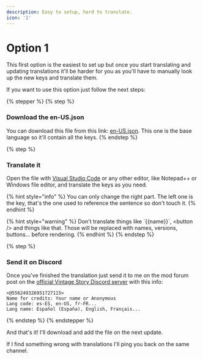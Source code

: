 ```yaml
---
description: Easy to setup, hard to translate.
icon: '1'
---
```


# Option 1

This first option is the easiest to set up but once you start translating and updating translations it'll be harder for you as you'll have to manually look up the new keys and translate them.

If you want to use this option just follow the next steps:

{% stepper %}
{% step %}
### **Download the en-US.json**

You can download this file from this link: [en-US.json](../../../src/renderer/src/locales/en-US.json). This one is the base language so it'll contain all the keys.
{% endstep %}

{% step %}
### **Translate it**

Open the file with [Visual Studio Code](https://code.visualstudio.com/) or any other editor, like Notepad++ or Windows file editor, and translate the keys as you need.

{% hint style="info" %}
You can only change the right part. The left one is the key, that's the one used to reference the sentence so don't touch it.
{% endhint %}

{% hint style="warning" %}
Don't translate things like \`\{{name\}}\`, \<button /> and things like that. Those will be replaced with names, versions, buttons... before rendering.
{% endhint %}
{% endstep %}

{% step %}
### **Send it on Discord**

Once you've finished the translation just send it to me on the mod forum post on the [official Vintage Story Discord server](https://discordapp.com/channels/302152934249070593/1314991001571557488) with this info:

```
<@556249326951727115>
Name for credits: Your name or Anonymous
Lang code: es-ES, en-US, fr-FR...
Lang name: Español (España), English, Français...
```
{% endstep %}
{% endstepper %}

And that's it! I'll download and add the file on the next update.

If I find something wrong with translations I'll ping you back on the same channel.
